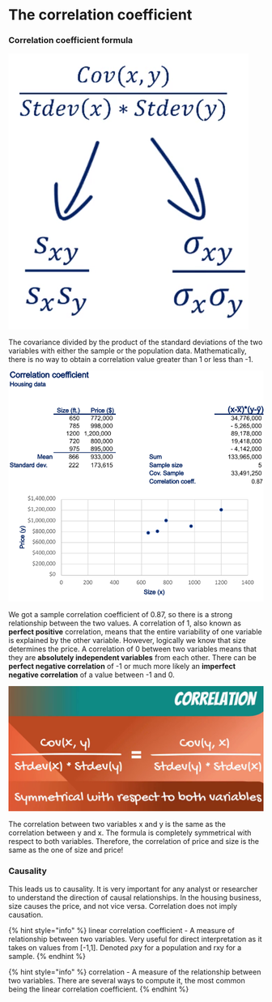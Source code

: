 # The correlation coefficient

### Correlation coefficient formula

![](<../../../.gitbook/assets/Screenshot 2022-08-09 12.12.25 AM.png>)

The covariance divided by the product of the standard deviations of the two variables with either the sample or the population data. Mathematically, there is no way to obtain a correlation value greater than 1 or less than -1.&#x20;

![](<../../../.gitbook/assets/Screenshot 2022-08-09 12.16.09 AM.png>)

We got a sample correlation coefficient of 0.87, so there is a strong relationship between the two values. A correlation of 1, also known as **perfect positive** correlation, means that the entire variability of one variable is explained by the other variable. However, logically we know that size determines the price. A correlation of 0 between two variables means that they are **absolutely independent variables** from each other. There can be **perfect negative correlation** of -1 or much more likely an **imperfect negative correlation** of a value between -1 and 0.



![](<../../../.gitbook/assets/Screenshot 2022-08-09 12.22.36 AM.png>)

The correlation between two variables x and y is the same as the correlation between y and x. The formula is completely symmetrical with respect to both variables. Therefore, the correlation of price and size is the same as the one of size and price!



### Causality

This leads us to causality. It is very important for any analyst or researcher to understand the direction of causal relationships. In the housing business, size causes the price, and not vice versa. Correlation  does not imply causation.&#x20;

{% hint style="info" %}
linear correlation coefficient - A measure of relationship between two variables. Very useful for direct interpretation as it takes on values from \[-1,1]. Denoted ρxy for a population and rxy for a sample.&#x20;
{% endhint %}





{% hint style="info" %}
correlation - A measure of the relationship between two variables. There are several ways to compute it, the most common being the linear correlation coefficient.
{% endhint %}
